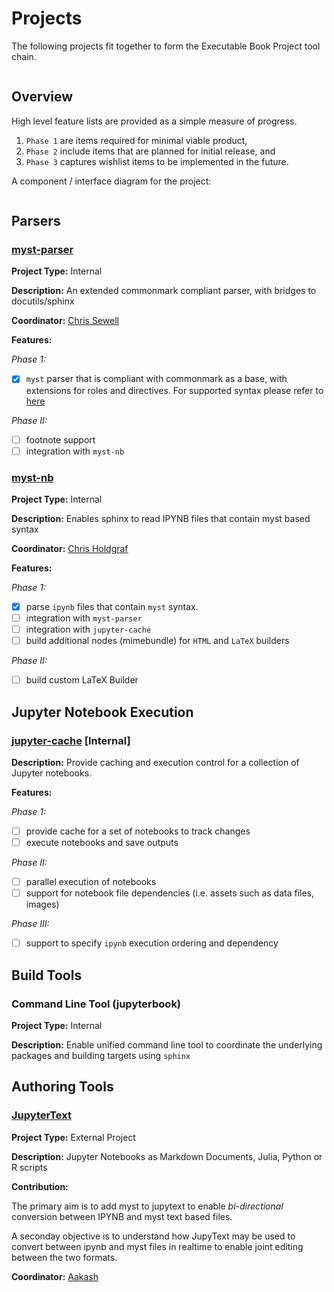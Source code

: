 # Projects

The following projects fit together to form the Executable Book Project tool chain. 

```{contents} Contents:
```

## Overview

High level feature lists are provided as a simple measure of progress. 

1. `Phase 1` are items required for minimal viable product, 
1. `Phase 2` include items that are planned for initial release, and 
1. `Phase 3` captures wishlist items to be implemented in the future.

A component / interface diagram for the project:

```{image} _static/ebp-project-flowchart-version3.png
```

## Parsers

### [myst-parser](https://github.com/ExecutableBookProject/MyST-Parser)

**Project Type:** Internal

**Description:** An extended commonmark compliant parser, with bridges to docutils/sphinx

**Coordinator:** [Chris Sewell](https://github.com/chrisjsewell)

**Features:**

*Phase 1:*

- [x] `myst` parser that is compliant with commonmark as a base, with extensions for roles and directives. For supported syntax please refer to [here](https://github.com/ExecutableBookProject/MyST-Parser#parsed-token-classes)

*Phase II:*

- [ ] footnote support
- [ ] integration with `myst-nb` 

### [myst-nb](https://github.com/ExecutableBookProject/MyST-NB)

**Project Type:** Internal

**Description:** Enables sphinx to read IPYNB files that contain
myst based syntax

**Coordinator:** [Chris Holdgraf](https://github.com/choldgraf)

**Features:**

*Phase 1:*

- [x] parse `ipynb` files that contain `myst` syntax.
- [ ] integration with `myst-parser`
- [ ] integration with `jupyter-cache`
- [ ] build additional nodes (mimebundle) for `HTML` and `LaTeX` builders

*Phase II:*

- [ ] build custom LaTeX Builder


## Jupyter Notebook Execution

### [jupyter-cache](https://github.com/ExecutableBookProject/jupyter-cache) [Internal]

**Description:** Provide caching and execution control for a
collection of Jupyter notebooks.

**Features:**

*Phase 1:*

- [ ] provide cache for a set of notebooks to track changes
- [ ] execute notebooks and save outputs

*Phase II:*

- [ ] parallel execution of notebooks
- [ ] support for notebook file dependencies (i.e. assets such as data files, images)

*Phase III:*

- [ ] support to specify `ipynb` execution ordering and dependency

## Build Tools

### Command Line Tool (jupyterbook)

**Project Type:** Internal

**Description:** Enable unified command line tool to coordinate the underlying packages and building targets using `sphinx`

## Authoring Tools

### [JupyterText](https://github.com/mwouts/jupytext)

**Project Type:** External Project

**Description:** Jupyter Notebooks as Markdown Documents, Julia, Python or R scripts

**Contribution:** 

The primary aim is to add myst to jupytext to enable *bi-directional* conversion 
between IPYNB and myst text based files. 

A seconday objective is to understand how JupyText may be used to convert between 
ipynb and myst files in realtime to enable joint editing between the 
two formats. 

**Coordinator:** [Aakash](https://github.com/AakashGfude)